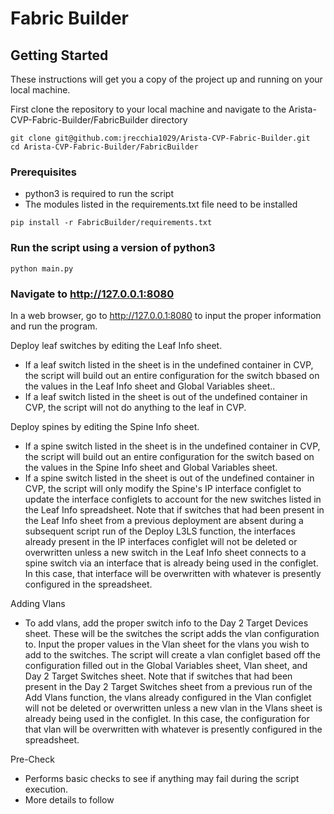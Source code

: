 # Fabric Builder

## Getting Started

These instructions will get you a copy of the project up and running on your local machine.

First clone the repository to your local machine and navigate to the Arista-CVP-Fabric-Builder/FabricBuilder directory

```
git clone git@github.com:jrecchia1029/Arista-CVP-Fabric-Builder.git
cd Arista-CVP-Fabric-Builder/FabricBuilder
```


### Prerequisites
- python3 is required to run the script
- The modules listed in the requirements.txt file need to be installed
```
pip install -r FabricBuilder/requirements.txt
```

### Run the script using a version of python3

```
python main.py
```

### Navigate to http://127.0.0.1:8080

In a web browser, go to http://127.0.0.1:8080 to input the proper information and run the program.

Deploy leaf switches by editing the Leaf Info sheet.
- If a leaf switch listed in the sheet is in the undefined container in CVP, the script will build out  an entire configuration for the switch bbased on the values in the Leaf Info sheet and Global Variables sheet..
- If a leaf switch listed in the sheet is out of the undefined container in CVP, the script will not do anything to the leaf in CVP.

Deploy spines by editing the Spine Info sheet.
- If a spine switch listed in the sheet is in the undefined container in CVP, the script will build out an entire configuration for the switch based on the values in the Spine Info sheet and Global Variables sheet.
- If a spine switch listed in the sheet is out of the undefined container in CVP, the script will only modify the Spine's IP interface configlet to update the interface configlets to account for the new switches listed in the Leaf Info spreadsheet.  Note that if switches that had been present in the Leaf Info sheet from a previous deployment are absent during a subsequent script run of the Deploy L3LS function, the interfaces already present in the IP interfaces configlet will not be deleted or overwritten unless a new switch in the Leaf Info sheet connects to a spine switch via an interface  that is already being used in the configlet.  In this case, that interface will be overwritten with whatever is presently configured in the spreadsheet.

Adding Vlans
- To add vlans, add the proper switch info to the Day 2 Target Devices sheet.  These will be the switches the script adds the vlan configuration to.   Input the proper values in the Vlan sheet for the vlans you wish to add to the switches.  The script will create a vlan configlet based off the configuration filled out in the Global Variables sheet, Vlan sheet, and Day 2 Target Switches sheet.  Note that if switches that had been present in the Day 2 Target Switches sheet from a previous run of the Add Vlans function, the vlans already configured in the Vlan configlet will not be deleted or overwritten unless a new vlan in the Vlans sheet is already being used in the configlet.  In this case, the configuration for that vlan will be overwritten with whatever is presently configured in the spreadsheet.

Pre-Check
- Performs basic checks to see if anything may fail during the script execution.
- More details to follow
